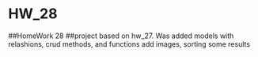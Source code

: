 # HW_28
##HomeWork 28
##project based on hw_27. Was added models with relashions, crud methods, and functions add images, sorting some results
